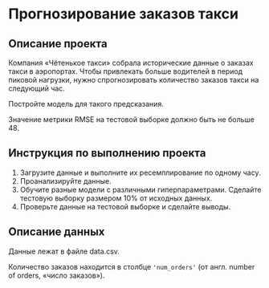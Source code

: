 # Прогнозирование заказов такси

## Описание проекта

Компания «Чётенькое такси» собрала исторические данные о заказах такси в аэропортах. Чтобы привлекать больше водителей в период пиковой нагрузки, нужно спрогнозировать количество заказов такси на следующий час. 

Постройте модель для такого предсказания.

Значение метрики RMSE на тестовой выборке должно быть не больше 48.

## Инструкция по выполнению проекта

1. Загрузите данные и выполните их ресемплирование по одному часу.
2. Проанализируйте данные.
3. Обучите разные модели с различными гиперпараметрами. Сделайте тестовую выборку размером 10% от исходных данных.
4. Проверьте данные на тестовой выборке и сделайте выводы.

## Описание данных

Данные лежат в файле data.csv. 

Количество заказов находится в столбце `'num_orders'` (от англ. number of orders, «число заказов»).
